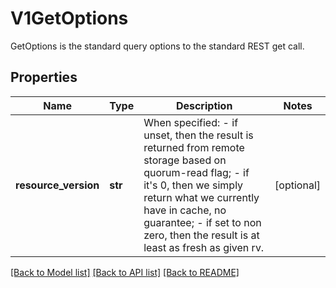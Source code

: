 # V1GetOptions

GetOptions is the standard query options to the standard REST get call.
## Properties
Name | Type | Description | Notes
------------ | ------------- | ------------- | -------------
**resource_version** | **str** | When specified: - if unset, then the result is returned from remote storage based on quorum-read flag; - if it&#39;s 0, then we simply return what we currently have in cache, no guarantee; - if set to non zero, then the result is at least as fresh as given rv. | [optional] 

[[Back to Model list]](../README.md#documentation-for-models) [[Back to API list]](../README.md#documentation-for-api-endpoints) [[Back to README]](../README.md)


